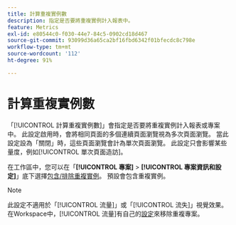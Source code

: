 ```yaml
---
title: 計算重複實例數
description: 指定是否要將重複實例計入報表中。
feature: Metrics
exl-id: e80544c0-f030-44e7-84c5-0902cd18d467
source-git-commit: 93099d36a65ca2bf16fbd6342f01bfecdc8c798e
workflow-type: tm+mt
source-wordcount: '112'
ht-degree: 91%

---
```


# 計算重複實例數

「[!UICONTROL 計算重複實例數]」會指定是否要將重複實例計入報表或專案中。 此設定啟用時，會將相同頁面的多個連續頁面瀏覽視為多次頁面瀏覽。 當此設定設為「關閉」時，這些頁面瀏覽會計為單次頁面瀏覽。 此設定只會影響某些量度，例如[!UICONTROL 單次頁面造訪]。

在工作區中，您可以在「**[!UICONTROL 專案]** > **[!UICONTROL 專案資訊和設定]**」底下選擇[包含/排除重複實例](/help/analyze/analysis-workspace/build-workspace-project/freeform-overview.md)。 預設會包含重複實例。

>[!NOTE]
>此設定不適用於「[!UICONTROL 流量]」或「[!UICONTROL 流失]」視覺效果。 在Workspace中，[!UICONTROL 流量]有自己的[設定](/help/analyze/analysis-workspace/visualizations/c-flow/create-flow.md)來移除重複專案。
